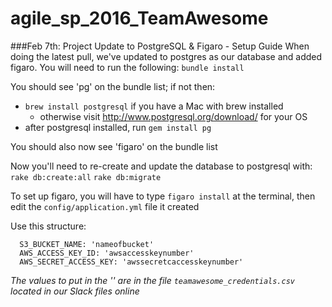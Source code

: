 # agile_sp_2016_TeamAwesome

###Feb 7th: Project Update to PostgreSQL & Figaro - Setup Guide
When doing the latest pull, we've updated to postgres as our database and added figaro. You will need to run the following:
  `bundle install`

You should see 'pg' on the bundle list; if not then:

  - `brew install postgresql` if you have a Mac with brew installed
    - otherwise visit http://www.postgresql.org/download/ for your OS
  - after postgresql installed, run `gem install pg`

You should also now see 'figaro' on the bundle list

Now you'll need to re-create and update the database to postgresql with:
  `rake db:create:all`
  `rake db:migrate`

To set up figaro, you will have to type `figaro install` at the terminal,
then edit the `config/application.yml` file it created

Use this structure:
```
  S3_BUCKET_NAME: 'nameofbucket'
  AWS_ACCESS_KEY_ID: 'awsaccesskeynumber'
  AWS_SECRET_ACCESS_KEY: 'awssecretcaccesskeynumber'
```

*The values to put in the '' are in the file `teamawesome_credentials.csv` located in our Slack files online*
